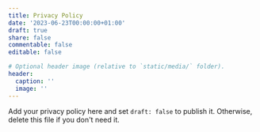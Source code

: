 ```yaml
---
title: Privacy Policy
date: '2023-06-23T00:00:00+01:00'
draft: true
share: false
commentable: false
editable: false

# Optional header image (relative to `static/media/` folder).
header:
  caption: ''
  image: ''
---
```


Add your privacy policy here and set `draft: false` to publish it. Otherwise, delete this file if you don't need it.
